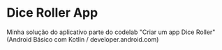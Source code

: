 # Dice Roller App

Minha solução do aplicativo parte do codelab "Criar um app Dice Roller" 
(Android Básico com Kotlin / developer.android.com)

